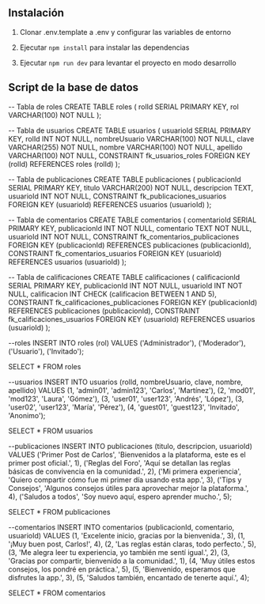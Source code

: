 
## Instalación

1. Clonar .env.template a .env y configurar las variables de entorno
2. Ejecutar `npm install` para instalar las dependencias

4. Ejecutar `npm run dev` para levantar el proyecto en modo desarrollo



## Script de la base de datos

-- Tabla de roles
CREATE TABLE roles (
    rolId SERIAL PRIMARY KEY,
    rol VARCHAR(100) NOT NULL
);

-- Tabla de usuarios
CREATE TABLE usuarios (
    usuarioId SERIAL PRIMARY KEY,
    rolId INT NOT NULL,
    nombreUsuario VARCHAR(100) NOT NULL,
    clave VARCHAR(255) NOT NULL,
    nombre VARCHAR(100) NOT NULL,
    apellido VARCHAR(100) NOT NULL,
    CONSTRAINT fk_usuarios_roles FOREIGN KEY (rolId) REFERENCES roles (rolId)
);

-- Tabla de publicaciones
CREATE TABLE publicaciones (
    publicacionId SERIAL PRIMARY KEY,
    titulo VARCHAR(200) NOT NULL,
    descripcion TEXT,
    usuarioId INT NOT NULL,
    CONSTRAINT fk_publicaciones_usuarios FOREIGN KEY (usuarioId) REFERENCES usuarios (usuarioId)
);

-- Tabla de comentarios
CREATE TABLE comentarios (
    comentarioId SERIAL PRIMARY KEY,
    publicacionId INT NOT NULL,
    comentario TEXT NOT NULL,
    usuarioId INT NOT NULL,
    CONSTRAINT fk_comentarios_publicaciones FOREIGN KEY (publicacionId) REFERENCES publicaciones (publicacionId),
    CONSTRAINT fk_comentarios_usuarios FOREIGN KEY (usuarioId) REFERENCES usuarios (usuarioId)
);

-- Tabla de calificaciones
CREATE TABLE calificaciones (
    calificacionId SERIAL PRIMARY KEY,
    publicacionId INT NOT NULL,
    usuarioId INT NOT NULL,
    calificacion INT CHECK (calificacion BETWEEN 1 AND 5),
    CONSTRAINT fk_calificaciones_publicaciones FOREIGN KEY (publicacionId) REFERENCES publicaciones (publicacionId),
    CONSTRAINT fk_calificaciones_usuarios FOREIGN KEY (usuarioId) REFERENCES usuarios (usuarioId)
);



--roles
INSERT INTO roles (rol) VALUES 
('Administrador'),
('Moderador'),
('Usuario'),
('Invitado');

SELECT * FROM roles

--usuarios
INSERT INTO usuarios (rolId, nombreUsuario, clave, nombre, apellido) VALUES
(1, 'admin01', 'admin123', 'Carlos', 'Martínez'),
(2, 'mod01', 'mod123', 'Laura', 'Gómez'),
(3, 'user01', 'user123', 'Andrés', 'López'),
(3, 'user02', 'user123', 'María', 'Pérez'),
(4, 'guest01', 'guest123', 'Invitado', 'Anonimo');

SELECT * FROM usuarios


--publicaciones
INSERT INTO publicaciones (titulo, descripcion, usuarioId) VALUES
('Primer Post de Carlos', 'Bienvenidos a la plataforma, este es el primer post oficial.', 1),
('Reglas del Foro', 'Aquí se detallan las reglas básicas de convivencia en la comunidad.', 2),
('Mi primera experiencia', 'Quiero compartir cómo fue mi primer día usando esta app.', 3),
('Tips y Consejos', 'Algunos consejos útiles para aprovechar mejor la plataforma.', 4),
('Saludos a todos', 'Soy nuevo aquí, espero aprender mucho.', 5);

SELECT * FROM publicaciones

--comentarios
INSERT INTO comentarios (publicacionId, comentario, usuarioId) VALUES
(1, 'Excelente inicio, gracias por la bienvenida.', 3),
(1, '¡Muy buen post, Carlos!', 4),
(2, 'Las reglas están claras, todo perfecto.', 5),
(3, 'Me alegra leer tu experiencia, yo también me sentí igual.', 2),
(3, 'Gracias por compartir, bienvenido a la comunidad.', 1),
(4, 'Muy útiles estos consejos, los pondré en práctica.', 5),
(5, 'Bienvenido, esperamos que disfrutes la app.', 3),
(5, 'Saludos también, encantado de tenerte aquí.', 4);

SELECT * FROM comentarios
